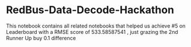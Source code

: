 # RedBus-Data-Decode-Hackathon
This notebook contains all related notebooks that helped us achieve #5 on Leaderboard with a RMSE score of 533.58587541 , just grazing the 2nd Runner Up buy 0.1 difference
